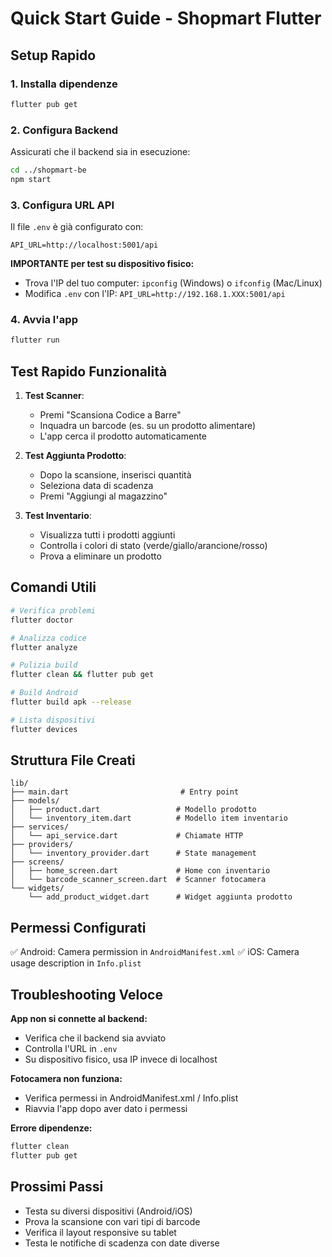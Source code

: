# Quick Start Guide - Shopmart Flutter

## Setup Rapido

### 1. Installa dipendenze
```bash
flutter pub get
```

### 2. Configura Backend
Assicurati che il backend sia in esecuzione:
```bash
cd ../shopmart-be
npm start
```

### 3. Configura URL API
Il file `.env` è già configurato con:
```
API_URL=http://localhost:5001/api
```

**IMPORTANTE per test su dispositivo fisico:**
- Trova l'IP del tuo computer: `ipconfig` (Windows) o `ifconfig` (Mac/Linux)
- Modifica `.env` con l'IP: `API_URL=http://192.168.1.XXX:5001/api`

### 4. Avvia l'app
```bash
flutter run
```

## Test Rapido Funzionalità

1. **Test Scanner**:
   - Premi "Scansiona Codice a Barre"
   - Inquadra un barcode (es. su un prodotto alimentare)
   - L'app cerca il prodotto automaticamente

2. **Test Aggiunta Prodotto**:
   - Dopo la scansione, inserisci quantità
   - Seleziona data di scadenza
   - Premi "Aggiungi al magazzino"

3. **Test Inventario**:
   - Visualizza tutti i prodotti aggiunti
   - Controlla i colori di stato (verde/giallo/arancione/rosso)
   - Prova a eliminare un prodotto

## Comandi Utili

```bash
# Verifica problemi
flutter doctor

# Analizza codice
flutter analyze

# Pulizia build
flutter clean && flutter pub get

# Build Android
flutter build apk --release

# Lista dispositivi
flutter devices
```

## Struttura File Creati

```
lib/
├── main.dart                         # Entry point
├── models/
│   ├── product.dart                 # Modello prodotto
│   └── inventory_item.dart          # Modello item inventario
├── services/
│   └── api_service.dart             # Chiamate HTTP
├── providers/
│   └── inventory_provider.dart      # State management
├── screens/
│   ├── home_screen.dart             # Home con inventario
│   └── barcode_scanner_screen.dart  # Scanner fotocamera
└── widgets/
    └── add_product_widget.dart      # Widget aggiunta prodotto
```

## Permessi Configurati

✅ Android: Camera permission in `AndroidManifest.xml`
✅ iOS: Camera usage description in `Info.plist`

## Troubleshooting Veloce

**App non si connette al backend:**
- Verifica che il backend sia avviato
- Controlla l'URL in `.env`
- Su dispositivo fisico, usa IP invece di localhost

**Fotocamera non funziona:**
- Verifica permessi in AndroidManifest.xml / Info.plist
- Riavvia l'app dopo aver dato i permessi

**Errore dipendenze:**
```bash
flutter clean
flutter pub get
```

## Prossimi Passi

- Testa su diversi dispositivi (Android/iOS)
- Prova la scansione con vari tipi di barcode
- Verifica il layout responsive su tablet
- Testa le notifiche di scadenza con date diverse
